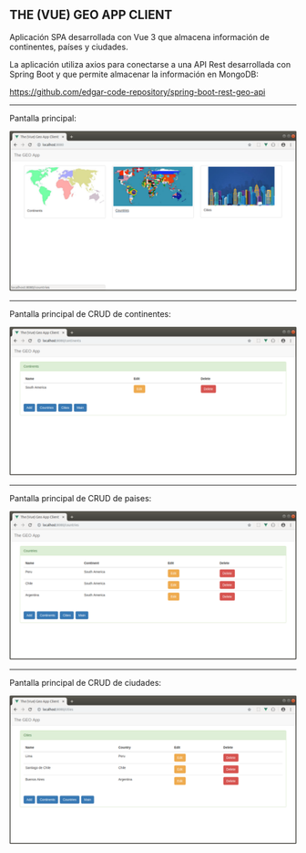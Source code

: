 THE (VUE) GEO APP CLIENT
--------------------------------------------------------------------------------------------------------------------

Aplicación SPA desarrollada con Vue 3 que almacena información de continentes, países y ciudades.

La aplicación utiliza axios para conectarse a una API Rest desarrollada con Spring Boot y que permite almacenar la información en MongoDB:

https://github.com/edgar-code-repository/spring-boot-rest-geo-api

--------------------------------------------------------------------------------------------------------------------

Pantalla principal:

![Screenshot Main](screenshots/vue_main_page.png)

--------------------------------------------------------------------------------------------------------------------

Pantalla principal de CRUD de continentes:

![Screenshot Continentes](screenshots/vue_main_continents.png)

--------------------------------------------------------------------------------------------------------------------

Pantalla principal de CRUD de paises:

![Screenshot Paises](screenshots/vue_main_countries.png)

--------------------------------------------------------------------------------------------------------------------

Pantalla principal de CRUD de ciudades:

![Screenshot Ciudades](screenshots/vue_main_cities.png)
